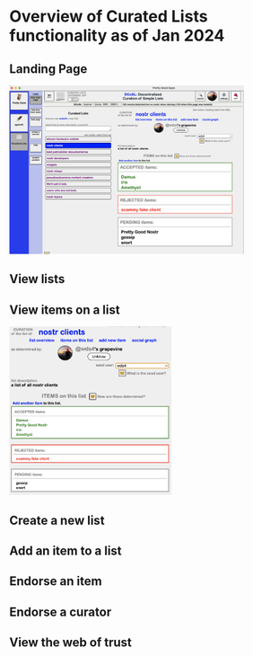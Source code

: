 # Overview of Curated Lists functionality as of Jan 2024

## Landing Page

<span style="display:inline-block" >
  <img src="../../.erb/img/curatedListsMainPage.png" height="300px" display="inline-block" />
</span>

## View lists

## View items on a list

<span style="display:inline-block" >
  <img src="../../.erb/img/nostrClientsCurationImg2.png" height="300px" display="inline-block" />
</span>

## Create a new list

## Add an item to a list

## Endorse an item

## Endorse a curator 

## View the web of trust
